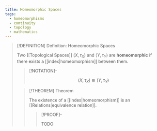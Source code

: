 ```yaml
---
title: Homeomorphic Spaces
tags:
  - homeomorphisms
  - continuity
  - topology
  - mathematics
---
```


>[!DEFINITION] Definition: Homeomorphic Spaces
>
>Two [[Topological Spaces]] $(X, \tau_X)$ and $(Y, \tau_Y)$ are **homeomorphic** if there exists a [[index|homeomorphism]] between them.
>
>>[!NOTATION]-
>>
>>$$(X, \tau_X) \cong (Y, \tau_Y)$$
>>
>
>>[!THEOREM] Theorem
>>
>>The existence of a [[index|homeomorphism]] is an [[Relations|equivalence relation]].
>>
>>>[!PROOF]-
>>>
>>>TODO
>>>
>>>
>>
>